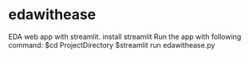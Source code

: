 # edawithease
EDA web app with streamlit.
install streamlit
Run the app with following command:
$cd ProjectDirectory
$streamlit run edawithease.py
